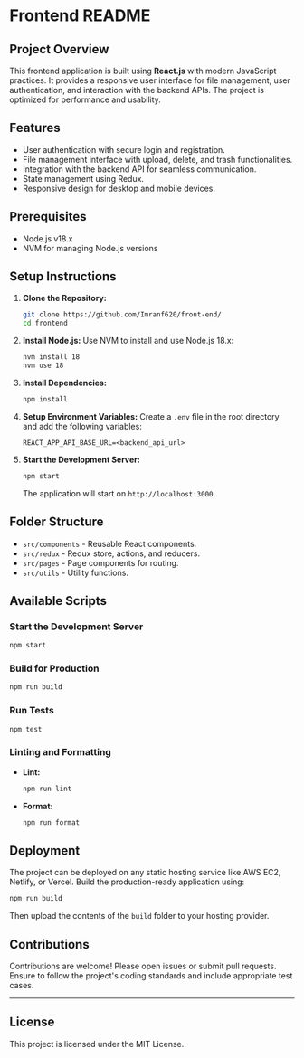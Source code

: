 # Frontend README

## Project Overview
This frontend application is built using **React.js** with modern JavaScript practices. It provides a responsive user interface for file management, user authentication, and interaction with the backend APIs. The project is optimized for performance and usability.

## Features
- User authentication with secure login and registration.
- File management interface with upload, delete, and trash functionalities.
- Integration with the backend API for seamless communication.
- State management using Redux.
- Responsive design for desktop and mobile devices.

## Prerequisites
- Node.js v18.x
- NVM for managing Node.js versions

## Setup Instructions

1. **Clone the Repository:**
   ```bash
   git clone https://github.com/Imranf620/front-end/
   cd frontend
   ```

2. **Install Node.js:**
   Use NVM to install and use Node.js 18.x:
   ```bash
   nvm install 18
   nvm use 18
   ```

3. **Install Dependencies:**
   ```bash
   npm install
   ```

4. **Setup Environment Variables:**
   Create a `.env` file in the root directory and add the following variables:
   ```env
   REACT_APP_API_BASE_URL=<backend_api_url>

   ```

5. **Start the Development Server:**
   ```bash
   npm start
   ```
   The application will start on `http://localhost:3000`.

## Folder Structure
- `src/components` - Reusable React components.
- `src/redux` - Redux store, actions, and reducers.
- `src/pages` - Page components for routing.
- `src/utils` - Utility functions.

## Available Scripts

### Start the Development Server
```bash
npm start
```

### Build for Production
```bash
npm run build
```

### Run Tests
```bash
npm test
```

### Linting and Formatting
- **Lint:**
  ```bash
  npm run lint
  ```
- **Format:**
  ```bash
  npm run format
  ```

## Deployment
The project can be deployed on any static hosting service like AWS EC2, Netlify, or Vercel. Build the production-ready application using:
```bash
npm run build
```
Then upload the contents of the `build` folder to your hosting provider.

## Contributions
Contributions are welcome! Please open issues or submit pull requests. Ensure to follow the project's coding standards and include appropriate test cases.

---

## License
This project is licensed under the MIT License.
